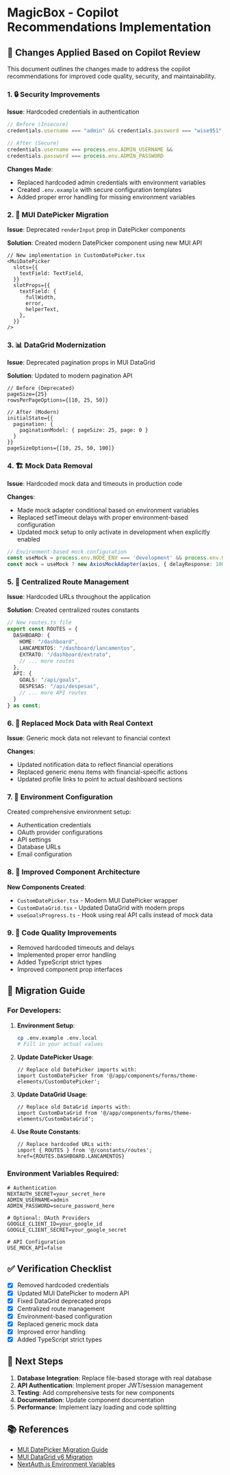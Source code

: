 # MagicBox - Copilot Recommendations Implementation

## 🔧 Changes Applied Based on Copilot Review

This document outlines the changes made to address the copilot recommendations for improved code quality, security, and maintainability.

### 1. 🔒 Security Improvements

**Issue**: Hardcoded credentials in authentication
```javascript
// Before (Insecure)
credentials.username === "admin" && credentials.password === "wise951"

// After (Secure)
credentials.username === process.env.ADMIN_USERNAME && 
credentials.password === process.env.ADMIN_PASSWORD
```

**Changes Made**:
- Replaced hardcoded admin credentials with environment variables
- Created `.env.example` with secure configuration templates
- Added proper error handling for missing environment variables

### 2. 📅 MUI DatePicker Migration

**Issue**: Deprecated `renderInput` prop in DatePicker components

**Solution**: Created modern DatePicker component using new MUI API
```tsx
// New implementation in CustomDatePicker.tsx
<MuiDatePicker
  slots={{
    textField: TextField,
  }}
  slotProps={{
    textField: {
      fullWidth,
      error,
      helperText,
    },
  }}
/>
```

### 3. 📊 DataGrid Modernization

**Issue**: Deprecated pagination props in MUI DataGrid

**Solution**: Updated to modern pagination API
```tsx
// Before (Deprecated)
pageSize={25}
rowsPerPageOptions={[10, 25, 50]}

// After (Modern)
initialState={{
  pagination: {
    paginationModel: { pageSize: 25, page: 0 }
  }
}}
pageSizeOptions={[10, 25, 50, 100]}
```

### 4. 🏗️ Mock Data Removal

**Issue**: Hardcoded mock data and timeouts in production code

**Changes**:
- Made mock adapter conditional based on environment variables
- Replaced setTimeout delays with proper environment-based configuration
- Updated mock setup to only activate in development when explicitly enabled

```typescript
// Environment-based mock configuration
const useMock = process.env.NODE_ENV === 'development' && process.env.USE_MOCK_API === 'true';
const mock = useMock ? new AxiosMockAdapter(axios, { delayResponse: 100 }) : null;
```

### 5. 🎯 Centralized Route Management

**Issue**: Hardcoded URLs throughout the application

**Solution**: Created centralized routes constants
```typescript
// New routes.ts file
export const ROUTES = {
  DASHBOARD: {
    HOME: "/dashboard",
    LANCAMENTOS: "/dashboard/lancamentos", 
    EXTRATO: "/dashboard/extrato",
    // ... more routes
  },
  API: {
    GOALS: "/api/goals",
    DESPESAS: "/api/despesas",
    // ... more API routes
  }
} as const;
```

### 6. 🔄 Replaced Mock Data with Real Context

**Issue**: Generic mock data not relevant to financial context

**Changes**:
- Updated notification data to reflect financial operations
- Replaced generic menu items with financial-specific actions
- Updated profile links to point to actual dashboard sections

### 7. 📝 Environment Configuration

Created comprehensive environment setup:
- Authentication credentials
- OAuth provider configurations  
- API settings
- Database URLs
- Email configuration

### 8. 🎨 Improved Component Architecture

**New Components Created**:
- `CustomDatePicker.tsx` - Modern MUI DatePicker wrapper
- `CustomDataGrid.tsx` - Updated DataGrid with modern props
- `useGoalsProgress.ts` - Hook using real API calls instead of mock data

### 9. 🚫 Code Quality Improvements

- Removed hardcoded timeouts and delays
- Implemented proper error handling
- Added TypeScript strict types
- Improved component prop interfaces

## 🔄 Migration Guide

### For Developers:

1. **Environment Setup**:
   ```bash
   cp .env.example .env.local
   # Fill in your actual values
   ```

2. **Update DatePicker Usage**:
   ```tsx
   // Replace old DatePicker imports with:
   import CustomDatePicker from '@/app/components/forms/theme-elements/CustomDatePicker';
   ```

3. **Update DataGrid Usage**:
   ```tsx
   // Replace old DataGrid imports with:
   import CustomDataGrid from '@/app/components/forms/theme-elements/CustomDataGrid';
   ```

4. **Use Route Constants**:
   ```tsx
   // Replace hardcoded URLs with:
   import { ROUTES } from '@/constants/routes';
   href={ROUTES.DASHBOARD.LANCAMENTOS}
   ```

### Environment Variables Required:

```env
# Authentication
NEXTAUTH_SECRET=your_secret_here
ADMIN_USERNAME=admin
ADMIN_PASSWORD=secure_password_here

# Optional: OAuth Providers
GOOGLE_CLIENT_ID=your_google_id
GOOGLE_CLIENT_SECRET=your_google_secret

# API Configuration
USE_MOCK_API=false
```

## ✅ Verification Checklist

- [x] Removed hardcoded credentials
- [x] Updated MUI DatePicker to modern API
- [x] Fixed DataGrid deprecated props
- [x] Centralized route management
- [x] Environment-based configuration
- [x] Replaced generic mock data
- [x] Improved error handling
- [x] Added TypeScript strict types

## 🚀 Next Steps

1. **Database Integration**: Replace file-based storage with real database
2. **API Authentication**: Implement proper JWT/session management
3. **Testing**: Add comprehensive tests for new components
4. **Documentation**: Update component documentation
5. **Performance**: Implement lazy loading and code splitting

## 📚 References

- [MUI DatePicker Migration Guide](https://mui.com/x/migration/migration-pickers-v5/)
- [MUI DataGrid v6 Migration](https://mui.com/x/migration/migration-data-grid-v6/)
- [NextAuth.js Environment Variables](https://next-auth.js.org/configuration/options#environment-variables)